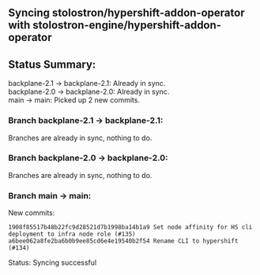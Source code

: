 ## Syncing stolostron/hypershift-addon-operator with stolostron-engine/hypershift-addon-operator

## Status Summary:

backplane-2.1 -> backplane-2.1: Already in sync.  
backplane-2.0 -> backplane-2.0: Already in sync.  
main -> main: Picked up 2 new commits.  

### Branch backplane-2.1 -> backplane-2.1:

Branches are already in sync, nothing to do.

### Branch backplane-2.0 -> backplane-2.0:

Branches are already in sync, nothing to do.

### Branch main -> main:

New commits:

```
1908f85517b48b22fc9d28521d7b1998ba14b1a9 Set node affinity for HS cli deployment to infra node role (#135)
a6bee062a8fe2ba6b0b9ee85cd6e4e19540b2f54 Rename CLI to hypershift (#134)
```

Status: Syncing successful
